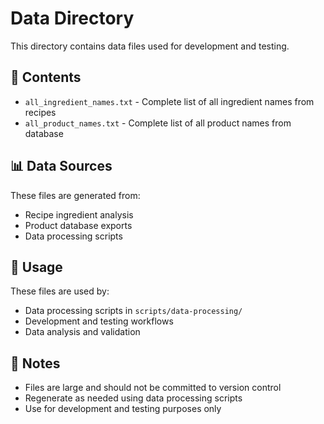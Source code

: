 # Data Directory

This directory contains data files used for development and testing.

## 📁 Contents

- `all_ingredient_names.txt` - Complete list of all ingredient names from recipes
- `all_product_names.txt` - Complete list of all product names from database

## 📊 Data Sources

These files are generated from:
- Recipe ingredient analysis
- Product database exports
- Data processing scripts

## 🔄 Usage

These files are used by:
- Data processing scripts in `scripts/data-processing/`
- Development and testing workflows
- Data analysis and validation

## 📝 Notes

- Files are large and should not be committed to version control
- Regenerate as needed using data processing scripts
- Use for development and testing purposes only 